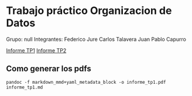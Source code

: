 # Trabajo práctico Organizacion de Datos

Grupo: null
Integrantes: 
  Federico Jure
  Carlos Talavera
  Juan Pablo Capurro

[Informe TP1](informe_tp1.md)
[Informe TP2](informe_tp2.md)

## Como generar los pdfs
```
pandoc -f markdown_mmd+yaml_metadata_block -o informe_tp1.pdf informe_tp1.md
```
